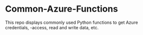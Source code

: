 # Common-Azure-Functions

This repo displays commonly used Python functions to get Azure credentials, -access, read and write data, etc.
